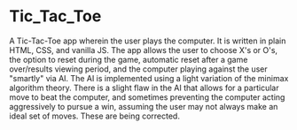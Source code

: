 # Tic_Tac_Toe
A Tic-Tac-Toe app wherein the user plays the computer. It is written in plain HTML, CSS, and vanilla JS. The app allows the user to choose X's or O's, the option to reset during the game, automatic reset after a game over/results viewing period, and the computer playing against the user "smartly" via AI. The AI is implemented using a light variation of the minimax algorithm theory. There is a slight flaw in the AI that allows for a particular move to beat the computer, and sometimes preventing the computer acting aggressively to pursue a win, assuming the user may not always make an ideal set of moves. These are being corrected.
